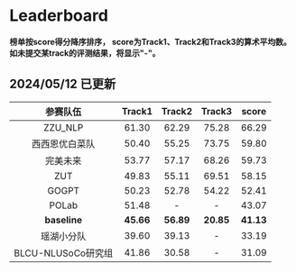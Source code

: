 # Leaderboard

**榜单按score得分降序排序， score为Track1、Track2和Track3的算术平均数。如未提交某track的评测结果，将显示"-"。**

## 2024/05/12 已更新

|    参赛队伍    |  Track1   |  Track2   |  Track3   |  score  |
| :------------: | :-------: | :-------: | :-------: | :-------: |
|    ZZU_NLP    |   61.30   |   62.29   |   75.28 |   66.29   |
| 西西恩优白菜队 |   50.40   |   55.25   |   73.75   |   59.80   |
|    完美未来    |   53.77   |   57.17   |   68.26   |   59.73   |
|   ZUT   |   49.83   |   55.11   |   69.51   |   58.15  |
| GOGPT |   50.23  |   52.78   |   54.22   |   52.41   |
| POLab |   51.48  |   -   |   -   |   43.07   |
|  **baseline**  | **45.66** | **56.89** | **20.85** | **41.13** |
|   瑶湖小分队   |   39.60   |   39.13   |   -   |   33.19   |
| BLCU-NLUSoCo研究组 |   41.86  |   30.58   |   -   |   31.09   |